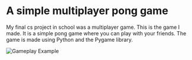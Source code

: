 # A simple multiplayer pong game 

My final cs project in school was a multiplayer game. This is the game I made. It is a simple pong game where you can play with your friends. The game is made using Python and the Pygame library.

![Gameplay Example](./example.gif)


